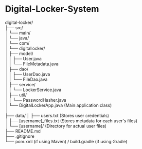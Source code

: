 # Digital-Locker-System
digital-locker/ <br>
├── src/     <br>
│   └── main/  <br>
│       └── java/  <br>
│          └── com/ <br>
│               └── digitallocker/ <br>
│                   ├── model/ <br>
│                   │   ├── User.java <br>
│                   │   └── FileMetadata.java <br>
│                   ├── dao/ <br>
│                   │   ├── UserDao.java <br>
│                   │   └── FileDao.java <br>
│                   ├── service/ <br>
│                   │   └── LockerService.java <br>
│                   ├── util/ <br>
│                   │   └── PasswordHasher.java <br>
│                   └── DigitalLockerApp.java (Main application class) <br>
│   
├── data/
│   ├── users.txt         (Stores user credentials) <br>
│   ├── [username]_files.txt (Stores metadata for each user's files) <br>
│   └── [username]/       (Directory for actual user files) <br>
├── README.md <br>
├── .gitignore <br>
└── pom.xml (if using Maven) / build.gradle (if using Gradle)    <br>
